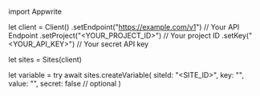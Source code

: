 import Appwrite

let client = Client()
    .setEndpoint("https://example.com/v1") // Your API Endpoint
    .setProject("<YOUR_PROJECT_ID>") // Your project ID
    .setKey("<YOUR_API_KEY>") // Your secret API key

let sites = Sites(client)

let variable = try await sites.createVariable(
    siteId: "<SITE_ID>",
    key: "<KEY>",
    value: "<VALUE>",
    secret: false // optional
)

